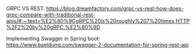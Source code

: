 GRPC VS REST: https://blog.dreamfactory.com/grpc-vs-rest-how-does-grpc-compare-with-traditional-rest-apis/#:~:text=%E2%80%9CgRPC%20is%20roughly%207%20times,HTTP%2F2%20by%20gRPC.%E2%80%9D

Implementing Swagger in Spring boot:
https://www.baeldung.com/swagger-2-documentation-for-spring-rest-api



